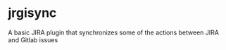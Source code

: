 # jrgisync
A basic JIRA plugin that synchronizes some of the actions between JIRA and Gitlab issues
